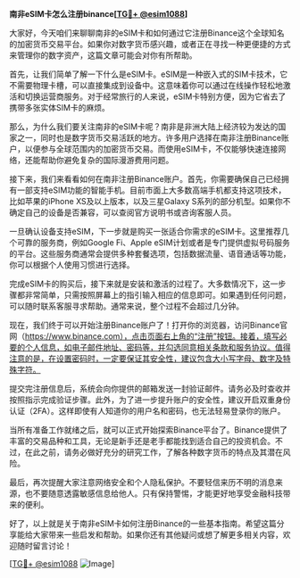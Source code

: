 **南非eSIM卡怎么注册binance[[TG💪+ @esim1088](https://t.me/s/esim1088)]**

大家好，今天咱们来聊聊南非的eSIM卡和如何通过它注册Binance这个全球知名的加密货币交易平台。如果你对数字货币感兴趣，或者正在寻找一种更便捷的方式来管理你的数字资产，这篇文章可能会对你有所帮助。

首先，让我们简单了解一下什么是eSIM卡。eSIM是一种嵌入式的SIM卡技术，它不需要物理卡槽，可以直接集成到设备中。这意味着你可以通过在线操作轻松地激活和切换运营商服务。对于经常旅行的人来说，eSIM卡特别方便，因为它省去了携带多张实体SIM卡的麻烦。

那么，为什么我们要关注南非的eSIM卡呢？南非是非洲大陆上经济较为发达的国家之一，同时也是数字货币交易活跃的地方。许多用户选择在南非注册Binance账户，以便参与全球范围内的加密货币交易。而使用eSIM卡，不仅能够快速连接网络，还能帮助你避免复杂的国际漫游费用问题。

接下来，我们来看看如何在南非注册Binance账户。首先，你需要确保自己已经拥有一部支持eSIM功能的智能手机。目前市面上大多数高端手机都支持这项技术，比如苹果的iPhone XS及以上版本，以及三星Galaxy S系列的部分机型。如果你不确定自己的设备是否兼容，可以查阅官方说明书或咨询客服人员。

一旦确认设备支持eSIM，下一步就是购买一张适合你需求的eSIM卡。这里推荐几个可靠的服务商，例如Google Fi、Apple eSIM计划或者是专门提供虚拟号码服务的平台。这些服务商通常会提供多种套餐选项，包括数据流量、语音通话等功能，你可以根据个人使用习惯进行选择。

完成eSIM卡的购买后，接下来就是安装和激活的过程了。大多数情况下，这一步骤都非常简单，只需按照屏幕上的指引输入相应的信息即可。如果遇到任何问题，可以随时联系客服寻求帮助。通常来说，整个过程不会超过几分钟。

现在，我们终于可以开始注册Binance账户了！打开你的浏览器，访问Binance官网（https://www.binance.com），点击页面右上角的“注册”按钮。接着，填写必要的个人信息，如电子邮件地址、密码等，并勾选同意相关条款和服务协议。值得注意的是，在设置密码时，一定要保证其安全性，建议包含大小写字母、数字及特殊字符。

提交完注册信息后，系统会向你提供的邮箱发送一封验证邮件。请务必及时查收并按照指示完成验证步骤。此外，为了进一步提升账户的安全性，建议开启双重身份认证（2FA）。这样即使有人知道你的用户名和密码，也无法轻易登录你的账户。

当所有准备工作就绪之后，就可以正式开始探索Binance平台了。Binance提供了丰富的交易品种和工具，无论是新手还是老手都能找到适合自己的投资机会。不过，在此之前，请务必做好充分的研究工作，了解各种数字货币的特点及其潜在风险。

最后，再次提醒大家注意网络安全和个人隐私保护。不要轻信来历不明的消息来源，也不要随意透露敏感信息给他人。只有保持警惕，才能更好地享受金融科技带来的便利。

好了，以上就是关于南非eSIM卡如何注册Binance的一些基本指南。希望这篇分享能给大家带来一些启发和帮助。如果你还有其他疑问或想了解更多相关内容，欢迎随时留言讨论！

[[TG💪+ @esim1088](https://t.me/s/esim1088) ![Image](https://i.postimg.cc/4NQfJmqS/Snipaste-2025-05-13-00-14-12.png)]